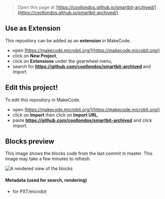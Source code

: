 > Open this page at [https://coollondos.github.io/smartbit-archived/](https://coollondos.github.io/smartbit-archived/)

## Use as Extension

This repository can be added as an **extension** in MakeCode.

* open [https://makecode.microbit.org/](https://makecode.microbit.org/)
* click on **New Project**,
* click on **Extensions** under the gearwheel menu,
* search for **https://github.com/coollondos/smartbit-archived** and import.

## Edit this project!

To edit this repository in MakeCode.

* open [https://makecode.microbit.org/](https://makecode.microbit.org/)
* click on **Import** then click on **Import URL**,
* paste **https://github.com/coollondos/smartbit-archived** and click import.

## Blocks preview

This image shows the blocks code from the last commit in master.
This image may take a few minutes to refresh.

![A rendered view of the blocks](https://github.com/coollondos/smartbit-archived/raw/master/.github/makecode/blocks.png)

#### Metadata (used for search, rendering)

* for PXT/microbit
<script src="https://makecode.com/gh-pages-embed.js"></script><script>makeCodeRender("{{ site.makecode.home_url }}", "{{ site.github.owner_name }}/{{ site.github.repository_name }}");</script>
